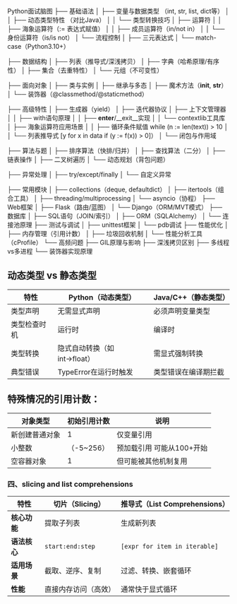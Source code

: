 Python面试脑图
├── 基础语法
│   ├── 变量与数据类型 （int, str, list, dict等）
│   │   ├── 动态类型特性 （对比Java）
│   │   └── 类型转换技巧
│   ├── 运算符
│   │   ├── 海象运算符（:= 表达式赋值）
│   │   ├── 成员运算符（in/not in）
│   │   └── 身份运算符（is/is not）
│   └── 流程控制
│       ├── 三元表达式
│       └── match-case（Python3.10+）

├── 数据结构
│   ├── 列表（推导式/深浅拷贝）
│   ├── 字典（哈希原理/有序性）
│   ├── 集合（去重特性）
│   └── 元组（不可变性）

├── 面向对象
│   ├── 类与实例
│   ├── 继承与多态
│   ├── 魔术方法（__init__, __str__）
│   └── 装饰器（@classmethod/@staticmethod）

├── 高级特性
│   ├── 生成器（yield）
│   ├── 迭代器协议
│   ├── 上下文管理器
│   │   ├── with语句原理
│   │   ├── __enter__/__exit__实现
│   │   └── contextlib工具库
│   ├── 海象运算符应用场景
│   │   ├── 循环条件赋值 while (n := len(text)) > 10
│   │   └── 列表推导式 [y for x in data if (y := f(x)) > 0]）
│   └── 闭包与作用域

├── 算法与题
│   ├── 排序算法（快排/归并）
│   ├── 查找算法（二分）
│   ├── 链表操作
│   ├── 二叉树遍历
│   └── 动态规划（背包问题）

├── 异常处理
│   ├── try/except/finally
│   └── 自定义异常

├── 常用模块
│   ├── collections（deque, defaultdict）
│   ├── itertools（组合工具）
│   ├── threading/multiprocessing
│   └── asyncio（协程）
├── Web框架
│   ├── Flask（路由/蓝图）
│   └── Django（ORM/MVT模式）
├── 数据库
│   ├── SQL语句（JOIN/索引）
│   ├── ORM（SQLAlchemy）
│   └── 连接池原理
├── 测试与调试
│   ├── unittest框架
│   └── pdb调试
├── 性能优化
│   ├── 内存管理（引用计数）
│   ├── 垃圾回收机制
│   └── 性能分析工具（cProfile）
└── 高频问题
    ├── GIL原理与影响
    ├── 深浅拷贝区别
    ├── 多线程vs多进程
    └── 装饰器实现原理


## 动态类型 vs 静态类型
|特性   | Python（动态类型）	| Java/C++（静态类型）
| --- | --- | --- |
|类型声明 |	无需显式声明	| 必须声明变量类型
|类型检查时机	| 运行时	| 编译时
|类型转换	| 隐式自动转换（如int→float）|	需显式强制转换
|典型错误	| TypeError在运行时触发	| 类型错误在编译期拦截





## 特殊情况的引用计数：
|对象类型	| 初始引用计数	| 说明
| --- | --- | --- |
|新创建普通对象	| 1	| 仅变量引用
|小整数 |（-5~256）| 预加载引用	可能从100+开始
|空容器对象 |	1	| 但可能被其他机制复用

### **四、slicing and list comprehensions**
| **特性**      | 切片（Slicing）                     | 推导式（List Comprehensions）       |
|---------------|-----------------------------------|-----------------------------------|
| **核心功能**   | 提取子列表                         | 生成新列表                          |
| **语法核心**   | `start:end:step`                 | `[expr for item in iterable]`     |
| **适用场景**   | 截取、逆序、复制                   | 过滤、转换、嵌套循环                 |
| **性能**       | 直接内存访问（高效）               | 通常快于显式循环                     |


